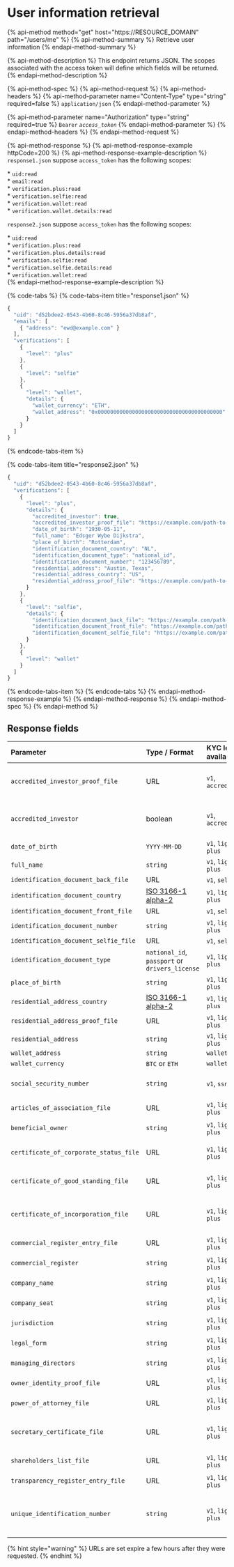 # User information retrieval

{% api-method method="get" host="https://RESOURCE\_DOMAIN" path="/users/me" %}
{% api-method-summary %}
Retrieve user information
{% endapi-method-summary %}

{% api-method-description %}
This endpoint returns JSON. The scopes associated with the access token will define which fields will be returned.
{% endapi-method-description %}

{% api-method-spec %}
{% api-method-request %}
{% api-method-headers %}
{% api-method-parameter name="Content-Type" type="string" required=false %}
`application/json`
{% endapi-method-parameter %}

{% api-method-parameter name="Authorization" type="string" required=true %}
`Bearer` _`access_token`_
{% endapi-method-parameter %}
{% endapi-method-headers %}
{% endapi-method-request %}

{% api-method-response %}
{% api-method-response-example httpCode=200 %}
{% api-method-response-example-description %}
`response1.json` suppose `access_token` has the following scopes:  
  
\* `uid:read`   
\* `email:read`  
\* `verification.plus:read`  
\* `verification.selfie:read`  
\* `verification.wallet:read`  
\* `verification.wallet.details:read`  
  
`response2.json` suppose `access_token` has the following scopes:  
  
\* `uid:read`  
\* `verification.plus:read`  
\* `verification.plus.details:read`  
\* `verification.selfie:read`  
\* `verification.selfie.details:read`  
\* `verification.wallet:read`  
{% endapi-method-response-example-description %}

{% code-tabs %}
{% code-tabs-item title="response1.json" %}
```javascript
{
  "uid": "d52bdee2-0543-4b60-8c46-5956a37db8af",
  "emails": [
    { "address": "ewd@example.com" }
  ],
  "verifications": [
    {
      "level": "plus"
    },
    {
      "level": "selfie"
    },
    {
      "level": "wallet",
      "details": {
        "wallet_currency": "ETH",
        "wallet_address": "0x0000000000000000000000000000000000000000"
      }
    }
  ]
}
```
{% endcode-tabs-item %}

{% code-tabs-item title="response2.json" %}
```javascript
{
  "uid": "d52bdee2-0543-4b60-8c46-5956a37db8af",
  "verifications": [
    {
      "level": "plus",
      "details": {
        "accredited_investor": true,
        "accredited_investor_proof_file": "https://example.com/path-to-accreditation-file",
        "date_of_birth": "1930-05-11",
        "full_name": "Edsger Wybe Dijkstra",
        "place_of_birth": "Rotterdam",
        "identification_document_country": "NL",
        "identification_document_type": "national_id",
        "identification_document_number": "123456789",
        "residential_address": "Austin, Texas",
        "residential_address_country": "US",
        "residential_address_proof_file": "https://example.com/path-to-residence-file"
      }
    },
    {
      "level": "selfie",
      "details": {
        "identification_document_back_file": "https://example.com/path-to-back-file",
        "identification_document_front_file": "https://example.com/path-to-front-file",
        "identification_document_selfie_file": "https://example.com/path-to-selfie-file"
      }
    },
    {
      "level": "wallet"
    }
  ]
}

```
{% endcode-tabs-item %}
{% endcode-tabs %}
{% endapi-method-response-example %}
{% endapi-method-response %}
{% endapi-method-spec %}
{% endapi-method %}

## Response fields

| Parameter | Type / Format | KYC level availability | Restrictions |
| :--- | :--- | :--- | :--- |
| `accredited_investor_proof_file` | URL | `v1`, `accreditation` | USA & Canada residents only |
| `accredited_investor` | boolean | `v1`, `accreditation` | USA & Canada residents only |
| `date_of_birth` | `YYYY-MM-DD` | `v1`, `light`, `plus` |  |
| `full_name` | `string` | `v1`, `light`, `plus` |  |
| `identification_document_back_file` | URL | `v1`, `selfie` |  |
| `identification_document_country` | [ISO 3166-1 alpha-2](https://en.wikipedia.org/wiki/ISO_3166-1_alpha-2) | `v1`, `light`, `plus` |  |
| `identification_document_front_file` | URL | `v1`, `selfie` |  |
| `identification_document_number` | `string` | `v1`, `light`, `plus` |  |
| `identification_document_selfie_file` | URL | `v1`, `selfie` |  |
| `identification_document_type` | `national_id`, `passport` or `drivers_license` | `v1`, `light`, `plus` |  |
| `place_of_birth` | `string` | `v1`, `light`, `plus` |  |
| `residential_address_country` | [ISO 3166-1 alpha-2](https://en.wikipedia.org/wiki/ISO_3166-1_alpha-2) | `v1`, `light`, `plus` |  |
| `residential_address_proof_file` | URL | `v1`, `light`, `plus` |  |
| `residential_address` | `string` | `v1`, `light`, `plus` |  |
| `wallet_address` | `string` | `wallet` |  |
| `wallet_currency` | `BTC` or `ETH` | `wallet` |  |
| `social_security_number` | `string` | `v1`, `ssn` | USA residents only |
| `articles_of_association_file` | URL | `v1`, `light`, `plus` | Institutions only |
| `beneficial_owner` | `string` | `v1`, `light`, `plus` | Institutions only |
| `certificate_of_corporate_status_file` | URL | `v1`, `light`, `plus` | Canada institutions only |
| `certificate_of_good_standing_file` | URL | `v1`, `light`, `plus` | USA institutions only |
| `certificate_of_incorporation_file` | URL | `v1`, `light`, `plus` | USA & Canada institutions only |
| `commercial_register_entry_file` | URL | `v1`, `light`, `plus` | Institutions only |
| `commercial_register` | `string` | `v1`, `light`, `plus` | Institutions only |
| `company_name` | `string` | `v1`, `light`, `plus` | Institutions only |
| `company_seat` | `string` | `v1`, `light`, `plus` | Institutions only |
| `jurisdiction` | `string` | `v1`, `light`, `plus` | Institutions only |
| `legal_form` | `string` | `v1`, `light`, `plus` | Institutions only |
| `managing_directors` | `string` | `v1`, `light`, `plus` | Institutions only |
| `owner_identity_proof_file` | URL | `v1`, `light`, `plus` | Institutions only |
| `power_of_attorney_file` | URL | `v1`, `light`, `plus` | Institutions only |
| `secretary_certificate_file` | URL | `v1`, `light`, `plus` | USA & Canada institutions only |
| `shareholders_list_file` | URL | `v1`, `light`, `plus` | Institutions only |
| `transparency_register_entry_file` | URL | `v1`, `light`, `plus` | Institutions only |
| `unique_identification_number` | `string` | `v1`, `light`, `plus` | USA, Singapore & Hong-Kong institutions only |

{% hint style="warning" %}
URLs are set expire a few hours after they were requested.
{% endhint %}

